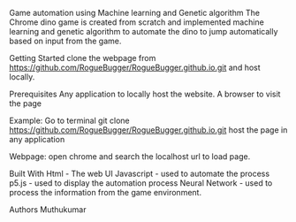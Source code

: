 Game automation using Machine learning and Genetic algorithm
The Chrome dino game is created from scratch and implemented machine learning and genetic algorithm to automate the dino to jump automatically based on input from the game.

Getting Started
clone the webpage from https://github.com/RogueBugger/RogueBugger.github.io.git and host locally.

Prerequisites
Any application to locally host the website.
A browser to visit the page
  
Example:
Go to terminal
git clone https://github.com/RogueBugger/RogueBugger.github.io.git
host the page in any application

Webpage:
open chrome and search the localhost url to load page.
  
Built With
Html - The web UI
Javascript - used to automate the process
p5.js - used to display the automation process
Neural Network - used to process the information from the game environment.

Authors
Muthukumar
